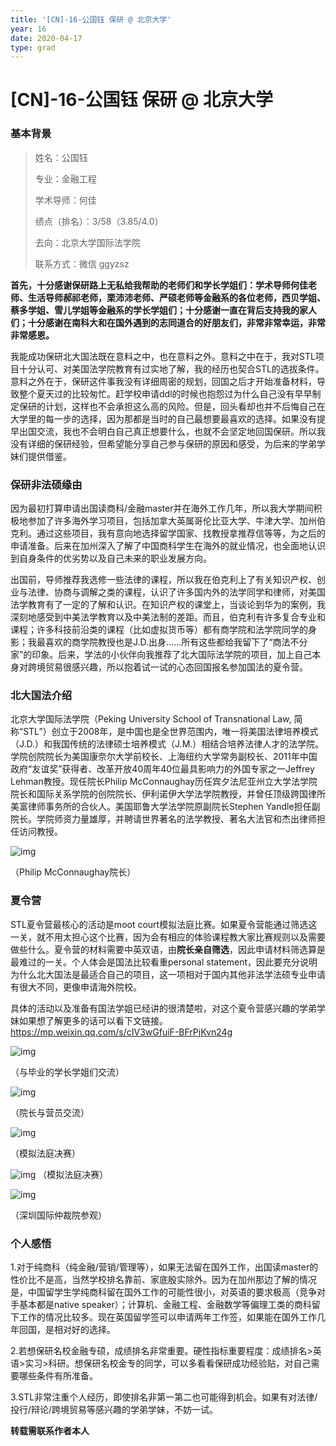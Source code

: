 ```yaml
---
title: '[CN]-16-公国钰 保研 @ 北京大学'
year: 16
date: 2020-04-17
type: grad
---
```


# [CN]-16-公国钰 保研 @ 北京大学

### 基本背景

> 姓名：公国钰
>
> 专业：金融工程
>
> 学术导师：何佳
>
> 绩点（排名）：3/58（3.85/4.0）
>
> 去向：北京大学国际法学院
>
> 联系方式：微信 ggyzsz



**首先，十分感谢保研路上无私给我帮助的老师们和学长学姐们：学术导师何佳老师、生活导师郝祁老师，栗沛沛老师、严硕老师等金融系的各位老师，西贝学姐、蔡多学姐、雪儿学姐等金融系的学长学姐们；十分感谢一直在背后支持我的家人们；十分感谢在南科大和在国外遇到的志同道合的好朋友们，非常非常幸运，非常非常感恩。**



我能成功保研北大国法既在意料之中，也在意料之外。意料之中在于，我对STL项目十分认可、对美国法学院教育有过实地了解，我的经历也契合STL的选拔条件。意料之外在于，保研这件事我没有详细周密的规划，回国之后才开始准备材料，导致整个夏天过的比较匆忙。赶学校申请ddl的时候也抱怨过为什么自己没有早早制定保研的计划，这样也不会承担这么高的风险。但是，回头看却也并不后悔自己在大学里的每一步的选择，因为那都是当时的自己最想要最喜欢的选择。如果没有提早出国交流，我也不会明白自己真正想要什么，也就不会坚定地回国保研。所以我没有详细的保研经验，但希望能分享自己参与保研的原因和感受，为后来的学弟学妹们提供借鉴。

### 保研非法硕缘由

因为最初打算申请出国读商科/金融master并在海外工作几年，所以我大学期间积极地参加了许多海外学习项目，包括加拿大英属哥伦比亚大学、牛津大学、加州伯克利。通过这些项目，我有意向地选择留学国家、找教授拿推荐信等等，为之后的申请准备。后来在加州深入了解了中国商科学生在海外的就业情况，也全面地认识到自身条件的优劣势以及自己未来的职业发展方向。

出国前，导师推荐我选修一些法律的课程，所以我在伯克利上了有关知识产权、创业与法律、协商与调解之类的课程，认识了许多国内外的法学同学和律师，对美国法学教育有了一定的了解和认识。在知识产权的课堂上，当谈论到华为的案例，我深刻地感受到中美法学教育以及中美法制的差距。而且，伯克利有许多复合专业和课程；许多科技前沿类的课程（比如虚拟货币等）都有商学院和法学院同学的身影；我最喜欢的商学院教授也是J.D.出身……所有这些都给我留下了“商法不分家”的印象。后来，学法的小伙伴向我推荐了北大国际法学院的项目，加上自己本身对跨境贸易很感兴趣，所以抱着试一试的心态回国报名参加国法的夏令营。

### 北大国法介绍

北京大学国际法学院（Peking University School of Transnational Law, 简称“STL”）创立于2008年，是中国也是全世界范围内，唯一将美国法律培养模式（J.D.）和我国传统的法律硕士培养模式（J.M.）相结合培养法律人才的法学院。学院创院院长为美国康奈尔大学前校长、上海纽约大学常务副校长、2011年中国政府“友谊奖”获得者、改革开放40周年40位最具影响力的外国专家之一Jeffrey Lehman教授。现任院长Philip McConnaughay历任宾夕法尼亚州立大学法学院院长和国际关系学院的创院院长、伊利诺伊大学法学院教授，并曾任顶级跨国律所美富律师事务所的合伙人。美国耶鲁大学法学院原副院长Stephen Yandle担任副院长。学院师资力量雄厚，并聘请世界著名的法学教授、著名大法官和杰出律师担任访问教授。

![img](./images/gongguoyu_1.png)

（Philip McConnaughay院长）

### 夏令营

STL夏令营最核心的活动是moot court模拟法庭比赛。如果夏令营能通过筛选这一关，就不用太担心这个比赛，因为会有相应的体验课程教大家比赛规则以及需要做些什么。夏令营的材料需要中英双语，由**院长亲自筛选**，因此申请材料筛选算是最难过的一关。个人体会是国法比较看重personal statement，因此要充分说明为什么北大国法是最适合自己的项目，这一项相对于国内其他非法学法硕专业申请有很大不同，更像申请海外院校。

具体的活动以及准备有国法学姐已经讲的很清楚啦，对这个夏令营感兴趣的学弟学妹如果想了解更多的话可以看下文链接。https://mp.weixin.qq.com/s/cIV3wGfuiF-BFrPjKvn24g

![img](./images/gongguoyu_2.png)

 （与毕业的学长学姐们交流）

![img](./images/gongguoyu_3.png)

（院长与营员交流）

![img](./images/gongguoyu_4.png)

（模拟法庭决赛）

![img](./images/gongguoyu_5.png)
 （模拟法庭决赛）

![img](./images/gongguoyu_6.png)

（深圳国际仲裁院参观）

### 个人感悟

1.对于纯商科（纯金融/营销/管理等），如果无法留在国外工作，出国读master的性价比不是高，当然学校排名靠前、家底殷实除外。因为在加州那边了解的情况是，中国留学生学纯商科留在国外工作的可能性很小，对英语的要求极高（竞争对手基本都是native speaker）；计算机、金融工程、金融数学等偏理工类的商科留下工作的情况比较多。现在英国留学签可以申请两年工作签，如果能在国外工作几年回国，是相对好的选择。

2.若想保研名校金融专硕，成绩排名非常重要。硬性指标重要程度：成绩排名>英语>实习>科研。想保研名校金专的同学，可以多看看保研成功经验贴，对自己需要哪些条件有所准备。

3.STL非常注重个人经历，即使排名非第一第二也可能得到机会。如果有对法律/投行/辩论/跨境贸易等感兴趣的学弟学妹，不妨一试。

 

**转载需联系作者本人**

 
